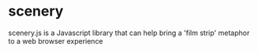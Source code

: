 scenery
=======

scenery.js is a Javascript library that can help bring a 'film strip' metaphor to a web browser experience
